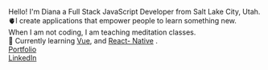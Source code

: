 Hello! I'm Diana a Full Stack JavaScript Developer from Salt Lake City, Utah. <br/>
:anatomical_heart:I create applications that empower people to learn something new.<br/> When I am not coding, I am teaching meditation classes.
<br/>
:brain: Currently learning [Vue](https://github.com/dibarra721/type-script), and [React- Native](https://github.com/dibarra721/React-Native) .<br/>
[Portfolio](https://dianaibarradev.com/)<br/>
[LinkedIn](https://www.linkedin.com/in/dianaibarrathedev/)




